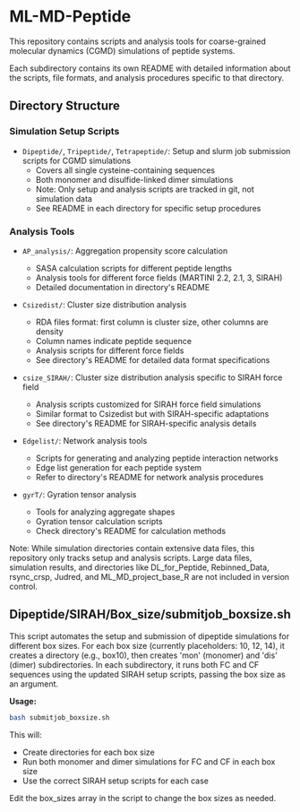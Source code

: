 # ML-MD-Peptide

This repository contains scripts and analysis tools for coarse-grained molecular dynamics (CGMD) simulations of peptide systems.

Each subdirectory contains its own README with detailed information about the scripts, file formats, and analysis procedures specific to that directory.

## Directory Structure

### Simulation Setup Scripts
- `Dipeptide/`, `Tripeptide/`, `Tetrapeptide/`: Setup and slurm job submission scripts for CGMD simulations
  - Covers all single cysteine-containing sequences
  - Both monomer and disulfide-linked dimer simulations
  - Note: Only setup and analysis scripts are tracked in git, not simulation data
  - See README in each directory for specific setup procedures

### Analysis Tools
- `AP_analysis/`: Aggregation propensity score calculation
  - SASA calculation scripts for different peptide lengths
  - Analysis tools for different force fields (MARTINI 2.2, 2.1, 3, SIRAH)
  - Detailed documentation in directory's README

- `Csizedist/`: Cluster size distribution analysis
  - RDA files format: first column is cluster size, other columns are density
  - Column names indicate peptide sequence
  - Analysis scripts for different force fields
  - See directory's README for detailed data format specifications

- `csize_SIRAH/`: Cluster size distribution analysis specific to SIRAH force field
  - Analysis scripts customized for SIRAH force field simulations
  - Similar format to Csizedist but with SIRAH-specific adaptations
  - See directory's README for SIRAH-specific analysis details

- `Edgelist/`: Network analysis tools
  - Scripts for generating and analyzing peptide interaction networks
  - Edge list generation for each peptide system
  - Refer to directory's README for network analysis procedures

- `gyrT/`: Gyration tensor analysis
  - Tools for analyzing aggregate shapes
  - Gyration tensor calculation scripts
  - Check directory's README for calculation methods

Note: While simulation directories contain extensive data files, this repository only tracks setup and analysis scripts. Large data files, simulation results, and directories like DL_for_Peptide, Rebinned_Data, rsync_crsp, Judred, and ML_MD_project_base_R are not included in version control.

## Dipeptide/SIRAH/Box_size/submitjob_boxsize.sh

This script automates the setup and submission of dipeptide simulations for different box sizes. For each box size (currently placeholders: 10, 12, 14), it creates a directory (e.g., box10), then creates 'mon' (monomer) and 'dis' (dimer) subdirectories. In each subdirectory, it runs both FC and CF sequences using the updated SIRAH setup scripts, passing the box size as an argument.

**Usage:**
```bash
bash submitjob_boxsize.sh
```

This will:
- Create directories for each box size
- Run both monomer and dimer simulations for FC and CF in each box size
- Use the correct SIRAH setup scripts for each case

Edit the box_sizes array in the script to change the box sizes as needed.
